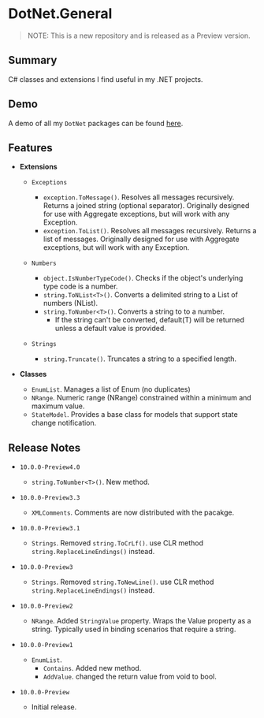 # DotNet.General

> NOTE: This is a new repository and is released as a Preview version.

## Summary
C# classes and extensions I find useful in my .NET projects.

## Demo
A demo of all my `DotNet` packages can be found [here](https://github.com/marqdouj/dotnet.demo).

## Features
- **Extensions**
  - `Exceptions`
    - `exception.ToMessage()`. Resolves all messages recursively. Returns a joined string (optional separator).
    Originally designed for use with Aggregate exceptions, but will work with any Exception.
    - `exception.ToList()`. Resolves all messages recursively. Returns a list of messages.
    Originally designed for use with Aggregate exceptions, but will work with any Exception.

  - `Numbers`
    - `object.IsNumberTypeCode()`. Checks if the object's underlying type code is a number.
    - `string.ToNList<T>()`. Converts a delimited string to a List of numbers (NList).
    - `string.ToNumber<T>()`. Converts a string to to a number.
      - If the string can't be converted, default(T) will be returned unless a default value is provided.

  - `Strings`
    - `string.Truncate()`. Truncates a string to a specified length.

- **Classes**
  - `EnumList`. Manages a list of Enum (no duplicates)
  - `NRange`. Numeric range (NRange) constrained within a minimum and maximum value.
  - `StateModel`. Provides a base class for models that support state change notification.

## Release Notes
- `10.0.0-Preview4.0`
  - `string.ToNumber<T>()`. New method.

- `10.0.0-Preview3.3`
  - `XMLComments`. Comments are now distributed with the pacakge.

- `10.0.0-Preview3.1`
  - `Strings`. Removed `string.ToCrLf()`. use CLR method `string.ReplaceLineEndings()` instead.

- `10.0.0-Preview3`
  - `Strings`. Removed `string.ToNewLine()`. use CLR method `string.ReplaceLineEndings()` instead.

- `10.0.0-Preview2`
  - `NRange`. Added `StringValue` property. Wraps the Value property as a string.
    Typically used in binding scenarios that require a string.

- `10.0.0-Preview1`
  - `EnumList`.
    - `Contains`. Added new method.
    - `AddValue`. changed the return value from void to bool.

- `10.0.0-Preview`
  - Initial release.

